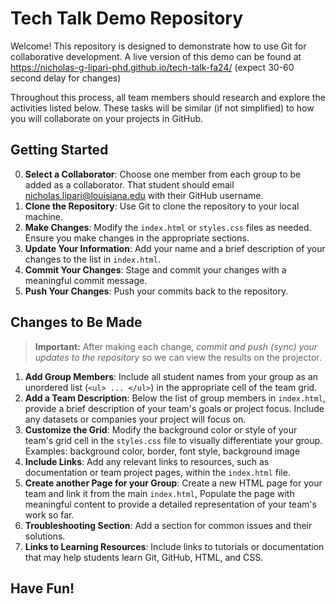 # Tech Talk Demo Repository

Welcome! This repository is designed to demonstrate how to use Git for collaborative development. A live version of this demo can be found at https://nicholas-g-lipari-phd.github.io/tech-talk-fa24/ (expect 30-60 second delay for changes) 

Throughout this process, all team members should research and explore the activities listed below. 
These tasks will be similar (if not simplified) to how you will collaborate on your projects in GitHub.

## Getting Started

0. **Select a Collaborator**: Choose one member from each group to be added as a collaborator. That student should email nicholas.lipari@louisiana.edu with their GitHub username.
1. **Clone the Repository**: Use Git to clone the repository to your local machine.
2. **Make Changes**: Modify the `index.html` or `styles.css` files as needed. Ensure you make changes in the appropriate sections.
3. **Update Your Information**: Add your name and a brief description of your changes to the list in `index.html`.
4. **Commit Your Changes**: Stage and commit your changes with a meaningful commit message.
5. **Push Your Changes**: Push your commits back to the repository.

## Changes to Be Made
> **Important:** After making each change, *commit and push (sync) your updates to the repository* so we can view the results on the projector.
1. **Add Group Members**: Include all student names from your group as an unordered list (`<ul> ... </ul>`) in the appropriate cell of the team grid.
1. **Add a Team Description**: Below the list of group members in `index.html`, provide a brief description of your team's goals or project focus. Include any datasets or companies your project will focus on.
1. **Customize the Grid**: Modify the background color or style of your team's grid cell in the `styles.css` file to visually differentiate your group. 
Examples: background color, border, font style, background image
1. **Include Links**: Add any relevant links to resources, such as documentation or team project pages, within the `index.html` file.
1. **Create another Page for your Group**: Create a new HTML page for your team and link it from the main `index.html`, Populate the page with meaningful content to provide a detailed representation of your team's work so far.
1. **Troubleshooting Section**: Add a section for common issues and their solutions.
1. **Links to Learning Resources**: Include links to tutorials or documentation that may help students learn Git, GitHub, HTML, and CSS.

## Have Fun!
